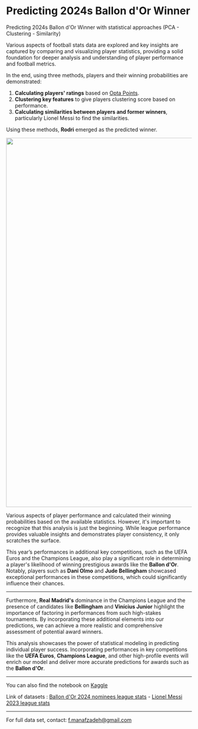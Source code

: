 # Predicting 2024s Ballon d'Or Winner
Predicting 2024s Ballon d'Or Winner with statistical approaches (PCA - Clustering - Similarity)

Various aspects of football stats data are explored and key insights are captured by comparing and visualizing player statistics, providing a solid foundation for deeper analysis and understanding of player performance and football metrics.

In the end, using three methods, players and their winning probabilities are demonstrated:

1. **Calculating players' ratings** based on [Opta Points]([https://www.optasports.com](https://optaplayerstats.statsperform.com/en_GB/soccer/opta-points)).
2. **Clustering key features** to give players clustering score based on performance.
3. **Calculating similarities between players and former winners**, particularly Lionel Messi to find the similarities.

Using these methods, **Rodri** emerged as the predicted winner.

<img src="https://i.ytimg.com/vi/RVBc551n4vc/maxresdefault.jpg" style="width: 1000px;"/>

Various aspects of player performance and calculated their winning probabilities based on the available statistics. However, it's important to recognize that this analysis is just the beginning. While league performance provides valuable insights and demonstrates player consistency, it only scratches the surface.

This year’s performances in additional key competitions, such as the UEFA Euros and the Champions League, also play a significant role in determining a player's likelihood of winning prestigious awards like the **Ballon d'Or**. Notably, players such as **Dani Olmo** and **Jude Bellingham** showcased exceptional performances in these competitions, which could significantly influence their chances.
***
Furthermore, **Real Madrid's** dominance in the Champions League and the presence of candidates like **Bellingham** and **Vinícius Junior** highlight the importance of factoring in performances from such high-stakes tournaments. By incorporating these additional elements into our predictions, we can achieve a more realistic and comprehensive assessment of potential award winners.

This analysis showcases the power of statistical modeling in predicting individual player success. Incorporating performances in key competitions like the **UEFA Euros**, **Champions League**, and other high-profile events will enrich our model and deliver more accurate predictions for awards such as the **Ballon d'Or**.
***
You can also find the notebook on [Kaggle](https://www.kaggle.com/code/farzammanafzadeh/predicting-2024s-ballon-d-or-winner)


Link of datasets : [Ballon d'Or 2024 nominees league stats](https://www.kaggle.com/datasets/farzammanafzadeh/ballon-dor-2024-nominees-league-stats) - [Lionel Messi 2023 league stats](https://www.kaggle.com/datasets/farzammanafzadeh/lionel-messi-2023-league-stats)

***

For full data set, contact: [f.manafzadeh@gmail.com](mailto:f.manafzadeh@gmail.com)
